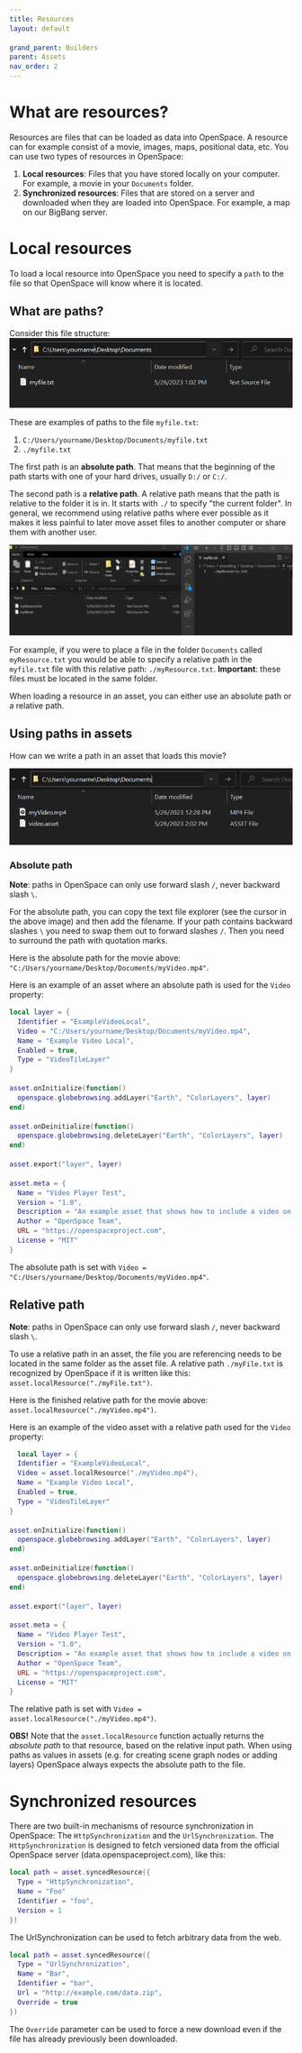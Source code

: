 ```yaml
---
title: Resources
layout: default

grand_parent: Builders
parent: Assets
nav_order: 2
---
```


# What are resources?

Resources are files that can be loaded as data into OpenSpace. A resource can for example consist of a movie, images, maps, positional data, etc. You can use two types of resources in OpenSpace:

1. **Local resources**: Files that you have stored locally on your computer. For example, a movie in your `Documents` folder.
1. **Synchronized resources**: Files that are stored on a server and downloaded when they are loaded into OpenSpace. For example, a map on our BigBang server.

# Local resources

To load a local resource into OpenSpace you need to specify a `path` to the file so that OpenSpace will know where it is located.

## What are paths?

Consider this file structure:
![A folder with a file](./images/path_folder.png)

These are examples of paths to the file `myfile.txt`:

1. `C:/Users/yourname/Desktop/Documents/myfile.txt`
1. `./myfile.txt`

The first path is an **absolute path**. That means that the beginning of the path starts with one of your hard drives, usually `D:/` or `C:/`.

The second path is a **relative path**. A relative path means that the path is relative to the folder it is in. It starts with `./` to specify "the current folder".  In general, we recommend using relative paths where ever possible as it makes it less painful to later move asset files to another computer or share them with another user.

![A file referencing another file in the same folder](./images/relative_path_folder.png)

For example, if you were to place a file in the folder `Documents` called `myResource.txt` you would be able to specify a relative path in the `myfile.txt` file with this relative path: `./myResource.txt`. **Important**: these files must be located in the same folder.

When loading a resource in an asset, you can either use an absolute path or a relative path.

## Using paths in assets

How can we write a path in an asset that loads this movie?

![An asset and a file in the same folder](./images/asset_path.png)

### Absolute path

**Note**: paths in OpenSpace can only use forward slash `/`, never backward slash `\`.

For the absolute path, you can copy the text file explorer (see the cursor in the above image) and then add the filename. If your path contains backward slashes `\` you need to swap them out to forward slashes `/`. Then you need to surround the path with quotation marks.

Here is the absolute path for the movie above: `"C:/Users/yourname/Desktop/Documents/myVideo.mp4"`.

Here is an example of an asset where an absolute path is used for the `Video` property:

```lua
local layer = {
  Identifier = "ExampleVideoLocal",
  Video = "C:/Users/yourname/Desktop/Documents/myVideo.mp4",
  Name = "Example Video Local",
  Enabled = true,
  Type = "VideoTileLayer"
}

asset.onInitialize(function()
  openspace.globebrowsing.addLayer("Earth", "ColorLayers", layer)
end)

asset.onDeinitialize(function()
  openspace.globebrowsing.deleteLayer("Earth", "ColorLayers", layer)
end)

asset.export("layer", layer)

asset.meta = {
  Name = "Video Player Test",
  Version = "1.0",
  Description = "An example asset that shows how to include a video on Earth",
  Author = "OpenSpace Team",
  URL = "https://openspaceproject.com",
  License = "MIT"
}
```

The absolute path is set with `Video = "C:/Users/yourname/Desktop/Documents/myVideo.mp4"`.

## Relative path

**Note**: paths in OpenSpace can only use forward slash `/`, never backward slash `\`.

To use a relative path in an asset, the file you are referencing needs to be located in the same folder as the asset file. A relative path `./myFile.txt` is recognized by OpenSpace if it is written like this: `asset.localResource("./myFile.txt")`.

Here is the finished relative path for the movie above: `asset.localResource("./myVideo.mp4")`.

Here is an example of the video asset with a relative path used for the `Video` property:

```lua
  local layer = {
  Identifier = "ExampleVideoLocal",
  Video = asset.localResource("./myVideo.mp4"),
  Name = "Example Video Local",
  Enabled = true,
  Type = "VideoTileLayer"
}

asset.onInitialize(function()
  openspace.globebrowsing.addLayer("Earth", "ColorLayers", layer)
end)

asset.onDeinitialize(function()
  openspace.globebrowsing.deleteLayer("Earth", "ColorLayers", layer)
end)

asset.export("layer", layer)

asset.meta = {
  Name = "Video Player Test",
  Version = "1.0",
  Description = "An example asset that shows how to include a video on Earth",
  Author = "OpenSpace Team",
  URL = "https://openspaceproject.com",
  License = "MIT"
}
```

The relative path is set with `Video = asset.localResource("./myVideo.mp4")`.

**OBS!** Note that the `asset.localResource` function actually returns the *absolute path* to that resource, based on the relative input path. When using paths as values in assets (e.g. for creating scene graph nodes or adding layers) OpenSpace always expects the absolute path to the file.

# Synchronized resources

There are two built-in mechanisms of resource synchronization in OpenSpace: The `HttpSynchronization` and the `UrlSynchronization`. The `HttpSynchronization` is designed to fetch versioned data from the official OpenSpace server (data.openspaceproject.com), like this:

```lua
local path = asset.syncedResource({
  Type = "HttpSynchronization",
  Name = "Foo"
  Identifier = "foo",
  Version = 1
})
```

The UrlSynchronization can be used to fetch arbitrary data from the web.

```lua
local path = asset.syncedResource({
  Type = "UrlSynchronization",
  Name = "Bar",
  Identifier = "bar",
  Url = "http://example.com/data.zip",
  Override = true
})
```

The `Override` parameter can be used to force a new download even if the file has already previously been downloaded.
